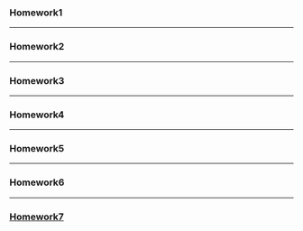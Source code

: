 ### Homework1  
---
### Homework2  
---
### Homework3  
---
### Homework4  
---
### Homework5  
---
### Homework6  
---
### [Homework7](https://github.com/Al-DozoR/JAVA/tree/master/Homework7)  
